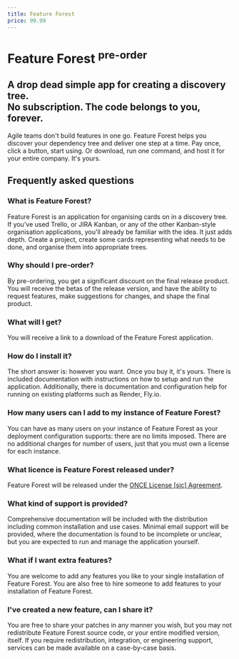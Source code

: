 ```yaml
---
title: Feature Forest
price: 99.99
---
```


# Feature Forest <sup>pre-order</sup>

## A drop dead simple app for creating a discovery tree.<br /> No subscription. The code belongs to you, forever.

Agile teams don't build features in one go. Feature Forest helps you discover your dependency tree and deliver one step at a time. Pay once, click a button, start using. Or download, run one command, and host it for your entire company. It's yours.

## Frequently asked questions

### What is Feature Forest?

Feature Forest is an application for organising cards on in a discovery tree. If you've used Trello, or JIRA Kanban, or any of the other Kanban-style organisation applications, you'll already be familiar with the idea. It just adds depth. Create a project, create some cards representing what needs to be done, and organise them into appropriate trees.

### Why should I pre-order?

By pre-ordering, you get a significant discount on the final release product. You will receive the betas of the release version, and have the ability to request features, make suggestions for changes, and shape the final product.

### What will I get?

You will receive a link to a download of the Feature Forest application.

### How do I install it?

The short answer is: however you want. Once you buy it, it's yours. There is included documentation with instructions on how to setup and run the application. Additionally, there is documentation and configuration help for running on existing platforms such as Render, Fly.io.

### How many users can I add to my instance of Feature Forest?

You can have as many users on your instance of Feature Forest as your deployment configuration supports: there are no limits imposed. There are no additional charges for number of users, just that you must own a license for each instance.

### What licence is Feature Forest released under?

Feature Forest will be released under the [ONCE License [sic] Agreement](https://once.com/license).

### What kind of support is provided?

Comprehensive documentation will be included with the distribution including common installation and use cases. Minimal email support will be provided, where the documentation is found to be incomplete or unclear, but you are expected to run and manage the application yourself.

### What if I want extra features?

You are welcome to add any features you like to your single installation of Feature Forest. You are also free to hire someone to add features to your installation of Feature Forest.

### I've created a new feature, can I share it?

You are free to share your patches in any manner you wish, but you may not redistribute Feature Forest source code, or your entire modified version, itself. If you require redistribution, integration, or engineering support, services can be made available on a case-by-case basis.
